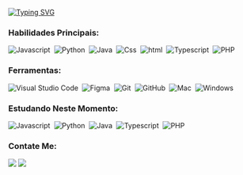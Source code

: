 
  
[![Typing SVG](https://readme-typing-svg.herokuapp.com/?color=00bfbf&size=35&center=true&vCenter=true&width=1000&lines=Ola!+Meu+nome+é+Vitor+Vieira+Machado...;Tenho+18+Anos...;Sou+De+Curitiba,+PR,+Brasil...;Sou+Estudante+De+Engenharia+De+Software;Seja+Bem-Vindo!+:%29)](https://git.io/typing-svg)






 
### Habilidades Principais:
![Javascript](https://img.shields.io/badge/JavaScript-F7DF1E?style=for-the-badge&logo=javascript&logoColor=black)&nbsp;
![Python](https://img.shields.io/badge/Python-14354C?style=for-the-badge&logo=python&logoColor=white)&nbsp;
![Java](https://img.shields.io/badge/Java-ED8B00?style=for-the-badge&logo=openjdk&logoColor=white)&nbsp;
![Css](https://img.shields.io/badge/CSS3-1572B6?style=for-the-badge&logo=css3&logoColor=white)&nbsp;
![html](https://img.shields.io/badge/HTML5-E34F26?style=for-the-badge&logo=html5&logoColor=white)&nbsp;
![Typescript](https://img.shields.io/badge/TypeScript-007ACC?style=for-the-badge&logo=typescript&logoColor=white)&nbsp;
![PHP](https://img.shields.io/badge/PHP-777BB4?style=for-the-badge&logo=php&logoColor=white)&nbsp;


 
### Ferramentas:
![Visual Studio Code](https://img.shields.io/badge/Visual_Studio_Code-0078D4?style=for-the-badge&logo=visual%20studio%20code&logoColor=white)&nbsp;
![Figma](https://img.shields.io/badge/Figma-F24E1E?style=for-the-badge&logo=figma&logoColor=white)&nbsp;
![Git](https://img.shields.io/badge/GIT-E44C30?style=for-the-badge&logo=git&logoColor=white)&nbsp;
![GitHub](https://img.shields.io/badge/GitHub-100000?style=for-the-badge&logo=github&logoColor=white)&nbsp;
![Mac](https://img.shields.io/badge/mac%20os-000000?style=for-the-badge&logo=apple&logoColor=white)&nbsp;
![Windows](https://img.shields.io/badge/Windows-0078D6?style=for-the-badge&logo=windows&logoColor=white)&nbsp;
  
### Estudando Neste Momento:
![Javascript](https://img.shields.io/badge/JavaScript-F7DF1E?style=for-the-badge&logo=javascript&logoColor=black)&nbsp;
![Python](https://img.shields.io/badge/Python-14354C?style=for-the-badge&logo=python&logoColor=white)&nbsp;
![Java](https://img.shields.io/badge/Java-ED8B00?style=for-the-badge&logo=openjdk&logoColor=white)&nbsp;
![Typescript](https://img.shields.io/badge/TypeScript-007ACC?style=for-the-badge&logo=typescript&logoColor=white)&nbsp;
![PHP](https://img.shields.io/badge/PHP-777BB4?style=for-the-badge&logo=php&logoColor=white)&nbsp;

### Contate Me:
<a href = "mailto:vieiravitor604@gmail.com"><img src="https://img.shields.io/badge/-Gmail-%23333?style=for-the-badge&logo=gmail&logoColor=white" target="_blank"></a>
<a href="https://www.linkedin.com/in/vitor-vieira-machado-4741422b9/" target="_blank"><img src="https://img.shields.io/badge/-LinkedIn-%230077B5?style=for-the-badge&logo=linkedin&logoColor=white" target="_blank"></a>


